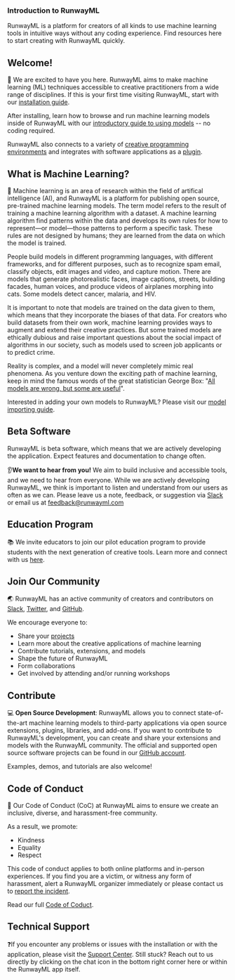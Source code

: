<h3 class="Main__Title">Introduction to RunwayML</h3>

<p class="Main__Description">RunwayML is a platform for creators of all kinds to use machine learning tools in intuitive ways without any coding experience. Find resources here to start creating with RunwayML quickly.</p>

## Welcome!
👋 We are excited to have you here. RunwayML aims to make machine learning (ML) techniques accessible to creative practitioners from a wide range of disciplines. If this is your first time visiting RunwayML, start with our [installation guide](getting-started/installation). 

After installing, learn how to browse and run machine learning models inside of RunwayML with our [introductory guide to using models](how-to/use-models) -- no coding required. 

RunwayML also connects to a variety of [creative programming environments](networking/examples) and integrates with software applications as a [plugin](https://runwayml.com/integrations).

## What is Machine Learning?
🤖 Machine learning is an area of research within the field of artifical intelligence (AI), and RunwayML is a platform for publishing open source, pre-trained machine learning models. The term model refers to the result of training a machine learning algorithm with a dataset. A machine learning algorithm find patterns within the data and develops its own rules for how to represent—or model—those patterns to perform a specific task. These rules are not designed by humans; they are learned from the data on which the model is trained.

People build models in different programming languages, with different frameworks, and for different purposes, such as to recognize spam email, classify objects, edit images and video, and capture motion. There are models that generate photorealistic faces, image captions, streets, building facades, human voices, and produce videos of airplanes morphing into cats. Some models detect cancer, malaria, and HIV.

It is important to note that models are trained on the data given to them, which means that they incorporate the biases of that data. For creators who build datasets from their own work, machine learning provides ways to augment and extend their creative practices. But some trained models are ethically dubious and raise important questions about the social impact of algorithms in our society, such as models used to screen job applicants or to predict crime.

Reality is complex, and a model will never completely mimic real phenomena. As you venture down the exciting path of machine learning, keep in mind the famous words of the great statistician George Box: "[All models are wrong, but some are useful](https://en.wikipedia.org/wiki/All_models_are_wrong)".

Interested in adding your own models to RunwayML? Please visit our [model importing guide](how-to/import-models).

## Beta Software
RunwayML is beta software, which means that we are actively developing the application. Expect features and documentation to change often. 

👂**We want to hear from you!** We aim to build inclusive and accessible tools, and we need to hear from everyone. While we are actively developing RunwayML, we think is important to listen and understand from our users as often as we can. Please leave us a note, feedback, or suggestion via [Slack](https://runwayml.com/joinslack) or email us at [feedback@runwayml.com](mailto:feedback@runwayml.com) 

## Education Program
📚 We invite educators to join our pilot education program to provide students with the next generation of creative tools. Learn more and connect with us [here](https://runwayml.com/educators).

## Join Our Community
🌏 RunwayML has an active community of creators and contributors on [Slack](https://runwayml.com/joinslack), [Twitter](https://twitter.com/runwayml), and [GitHub](https://github.com/runwayml).

We encourage everyone to:

* Share your [projects](https://runwayml.com/madewith/)
* Learn more about the creative applications of machine learning
* Contribute tutorials, extensions, and models
* Shape the future of RunwayML
* Form collaborations
* Get involved by attending and/or running workshops

## Contribute
💻 **Open Source Development**: RunwayML allows you to connect state-of-the-art machine learning models to third-party applications via open source extensions, plugins, libraries, and add-ons. If you want to contribute to RunwayML's development, you can create and share your extensions and models with the RunwayML community. The official and supported open source software projects can be found in our [GitHub account](https://github.com/runwayml).

Examples, demos, and tutorials are also welcome!

## Code of Conduct
🌈 Our Code of Conduct (CoC) at RunwayML aims to ensure we create an inclusive, diverse, and harassment-free community. 

As a result, we promote:

* Kindness
* Equality
* Respect

This code of conduct applies to both online platforms and in-person experiences. If you find you are a victim, or witness any form of harassment, alert a RunwayML organizer immediately or please contact us to [report the incident](https://docs.google.com/forms/d/e/1FAIpQLSeFaYn-dBkCJ9hRcrCktw1XfqgE8Gf5fu6XnK9FUBIV36iBnQ/viewform).

Read our full [Code of Coduct](https://runwayml.com/coc).

## Technical Support
❓If you encounter any problems or issues with the installation or with the application, please visit the [Support Center](https://support.runwayml.com/). Still stuck? Reach out to us directly by clicking on the chat icon in the bottom right corner here or within the RunwayML app itself. 
